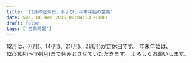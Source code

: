 ```yaml
---
title: '12月の定休日、および、年末年始の営業'
date: Sun, 06 Dec 2015 00:04:53 +0000
draft: false
tags: ['営業時間']
---
```


12月は、7(月)、14(月)、21(月)、28(月)が定休日です。 年末年始は、12/31(木)〜1/4(月)まで休みとさせていただきます。 よろしくお願いします。